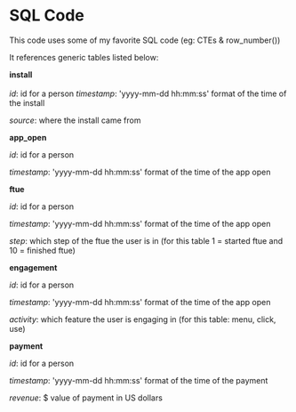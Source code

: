 # SQL Code
This code uses some of my favorite SQL code (eg: CTEs & row_number())

It references generic tables listed below:

**install**<br/><br/>
*id*: id for a person
*timestamp*: 'yyyy-mm-dd hh:mm:ss' format of the time of the install

*source*: where the install came from

**app_open**

*id*: id for a person

*timestamp*: 'yyyy-mm-dd hh:mm:ss' format of the time of the app open

**ftue**

*id*: id for a person

*timestamp*: 'yyyy-mm-dd hh:mm:ss' format of the time of the app open

*step*: which step of the ftue the user is in (for this table 1 = started ftue and 10 = finished ftue)

**engagement**

*id*: id for a person

*timestamp*: 'yyyy-mm-dd hh:mm:ss' format of the time of the app open

*activity*: which feature the user is engaging in (for this table: menu, click, use)

**payment**

*id*: id for a person

*timestamp*: 'yyyy-mm-dd hh:mm:ss' format of the time of the payment

*revenue*: $ value of payment in US dollars


